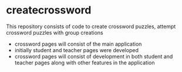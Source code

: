 # createcrossword
This repository consists of code to create crossword puzzles, attempt crossword puzzles with group creations
- crossword pages will consist of the main application
- initially student and teacher pages were developed 
- crossword pages will consist of development in both student and teacher pages along with other features in the application
